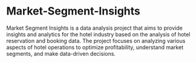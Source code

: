 # Market-Segment-Insights
Market Segment Insights is a data analysis project that aims to provide insights and analytics for the hotel industry based on the analysis of hotel reservation and booking data. The project focuses on analyzing various aspects of hotel operations to optimize profitability, understand market segments, and make data-driven decisions.
